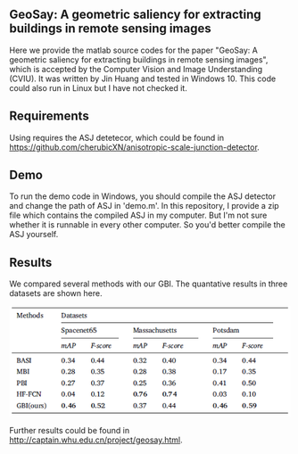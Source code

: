 ## GeoSay: A geometric saliency for extracting buildings in remote sensing images

Here we provide the matlab source codes for the paper "GeoSay: A geometric saliency for extracting buildings in remote sensing images", which is accepted by the Computer Vision and Image Understanding (CVIU).
It was written by Jin Huang and tested in Windows 10. This code could also run in Linux but I have not checked it.

## Requirements

Using requires the ASJ detetecor, which could be found in https://github.com/cherubicXN/anisotropic-scale-junction-detector.

## Demo

To run the demo code in Windows, you should compile the ASJ detector and change the path of ASJ in 'demo.m'.
In this repository, I provide a zip file which contains the compiled ASJ in my computer.
But I'm not sure whether it is runnable in every other computer.
So you'd better compile the ASJ yourself.

## Results

We compared several methods with our GBI. The quantative results in three datasets are shown here.

![](https://raw.githubusercontent.com/Huang-Jin/GeoSay/master/images/results.png)

Further results could be found in http://captain.whu.edu.cn/project/geosay.html.
